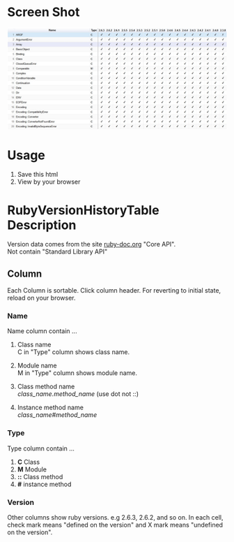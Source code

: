 
# Screen Shot #
![](image/screen_shot.jpg)
# Usage #
1. Save this html
1. View by  your browser
# RubyVersionHistoryTable Description #
Version data comes from the site  [ruby-doc.org](http://ruby-doc.org/) "Core API".  
Not contain "Standard Library API"


## Column ##  
Each Column is sortable. Click column header. For reverting to initial state, reload on your browser.
### Name ###
Name column contain ...  
1. Class name  
 C in "Type" column shows class name.

1. Module name  
M  in "Type" column shows module name.
1. Class method name   
*class_name.method_name* (use dot not ::)
1. Instance method name  
*class_name#method_name*

### Type ###
Type column contain ...
1. **C** Class  
1. **M** Module  
1. **::** Class method  
1. **#** instance method

### Version ###
Other columns show ruby versions. e.g 2.6.3, 2.6.2, and so on. In each cell, check mark means "defined on the version" and X mark means "undefined on the version".